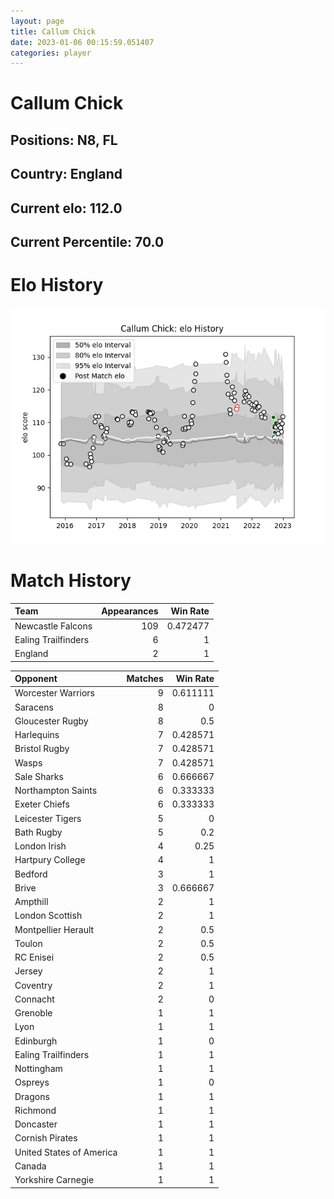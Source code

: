 ```yaml
---  
layout: page  
title: Callum Chick  
date: 2023-01-06 00:15:59.051407  
categories: player  
---
```

# Callum Chick

## Positions: N8, FL

## Country: England

## Current elo: 112.0

## Current Percentile: 70.0

# Elo History


![elo history](history_CallumChick.png)
# Match History


| Team                |   Appearances |   Win Rate |
|:--------------------|--------------:|-----------:|
| Newcastle Falcons   |           109 |   0.472477 |
| Ealing Trailfinders |             6 |   1        |
| England             |             2 |   1        |

| Opponent                 |   Matches |   Win Rate |
|:-------------------------|----------:|-----------:|
| Worcester Warriors       |         9 |   0.611111 |
| Saracens                 |         8 |   0        |
| Gloucester Rugby         |         8 |   0.5      |
| Harlequins               |         7 |   0.428571 |
| Bristol Rugby            |         7 |   0.428571 |
| Wasps                    |         7 |   0.428571 |
| Sale Sharks              |         6 |   0.666667 |
| Northampton Saints       |         6 |   0.333333 |
| Exeter Chiefs            |         6 |   0.333333 |
| Leicester Tigers         |         5 |   0        |
| Bath Rugby               |         5 |   0.2      |
| London Irish             |         4 |   0.25     |
| Hartpury College         |         4 |   1        |
| Bedford                  |         3 |   1        |
| Brive                    |         3 |   0.666667 |
| Ampthill                 |         2 |   1        |
| London Scottish          |         2 |   1        |
| Montpellier Herault      |         2 |   0.5      |
| Toulon                   |         2 |   0.5      |
| RC Enisei                |         2 |   0.5      |
| Jersey                   |         2 |   1        |
| Coventry                 |         2 |   1        |
| Connacht                 |         2 |   0        |
| Grenoble                 |         1 |   1        |
| Lyon                     |         1 |   1        |
| Edinburgh                |         1 |   0        |
| Ealing Trailfinders      |         1 |   1        |
| Nottingham               |         1 |   1        |
| Ospreys                  |         1 |   0        |
| Dragons                  |         1 |   1        |
| Richmond                 |         1 |   1        |
| Doncaster                |         1 |   1        |
| Cornish Pirates          |         1 |   1        |
| United States of America |         1 |   1        |
| Canada                   |         1 |   1        |
| Yorkshire Carnegie       |         1 |   1        |